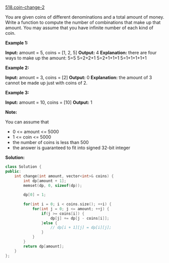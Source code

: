 [518.coin-change-2](https://leetcode.com/problems/coin-change-2/)  

You are given coins of different denominations and a total amount of money. Write a function to compute the number of combinations that make up that amount. You may assume that you have infinite number of each kind of coin.

**Example 1:**

**Input:** amount = 5, coins = \[1, 2, 5\]
**Output:** 4
**Explanation:** there are four ways to make up the amount:
5=5
5=2+2+1
5=2+1+1+1
5=1+1+1+1+1

**Example 2:**

**Input:** amount = 3, coins = \[2\]
**Output:** 0
**Explanation:** the amount of 3 cannot be made up just with coins of 2.

**Example 3:**

**Input:** amount = 10, coins = \[10\] 
**Output:** 1

**Note:**

You can assume that

*   0 <= amount <= 5000
*   1 <= coin <= 5000
*   the number of coins is less than 500
*   the answer is guaranteed to fit into signed 32-bit integer  



**Solution:**  

```cpp
class Solution {
public:
    int change(int amount, vector<int>& coins) {
        int dp[amount + 1];
        memset(dp, 0, sizeof(dp));
        
        dp[0] = 1;
        
        for(int i = 0; i < coins.size(); ++i) {
            for(int j = 0; j <= amount; ++j) {
                if(j >= coins[i]) {
                    dp[j] += dp[j - coins[i]];
                }else {
                    // dp[i + 1][j] = dp[i][j];
                }
            }
        }
        return dp[amount];
    }
};
```
      